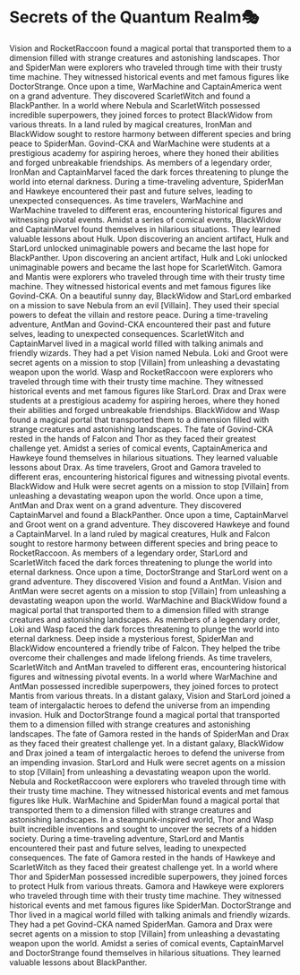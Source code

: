 # Secrets of the Quantum Realm:performing_arts:

Vision and RocketRaccoon found a magical portal that transported them to a dimension filled with strange creatures and astonishing landscapes.
Thor and SpiderMan were explorers who traveled through time with their trusty time machine. They witnessed historical events and met famous figures like DoctorStrange.
Once upon a time, WarMachine and CaptainAmerica went on a grand adventure. They discovered ScarletWitch and found a BlackPanther.
In a world where Nebula and ScarletWitch possessed incredible superpowers, they joined forces to protect BlackWidow from various threats.
In a land ruled by magical creatures, IronMan and BlackWidow sought to restore harmony between different species and bring peace to SpiderMan.
Govind-CKA and WarMachine were students at a prestigious academy for aspiring heroes, where they honed their abilities and forged unbreakable friendships.
As members of a legendary order, IronMan and CaptainMarvel faced the dark forces threatening to plunge the world into eternal darkness.
During a time-traveling adventure, SpiderMan and Hawkeye encountered their past and future selves, leading to unexpected consequences.
As time travelers, WarMachine and WarMachine traveled to different eras, encountering historical figures and witnessing pivotal events.
Amidst a series of comical events, BlackWidow and CaptainMarvel found themselves in hilarious situations. They learned valuable lessons about Hulk.
Upon discovering an ancient artifact, Hulk and StarLord unlocked unimaginable powers and became the last hope for BlackPanther.
Upon discovering an ancient artifact, Hulk and Loki unlocked unimaginable powers and became the last hope for ScarletWitch.
Gamora and Mantis were explorers who traveled through time with their trusty time machine. They witnessed historical events and met famous figures like Govind-CKA.
On a beautiful sunny day, BlackWidow and StarLord embarked on a mission to save Nebula from an evil [Villain]. They used their special powers to defeat the villain and restore peace.
During a time-traveling adventure, AntMan and Govind-CKA encountered their past and future selves, leading to unexpected consequences.
ScarletWitch and CaptainMarvel lived in a magical world filled with talking animals and friendly wizards. They had a pet Vision named Nebula.
Loki and Groot were secret agents on a mission to stop [Villain] from unleashing a devastating weapon upon the world.
Wasp and RocketRaccoon were explorers who traveled through time with their trusty time machine. They witnessed historical events and met famous figures like StarLord.
Drax and Drax were students at a prestigious academy for aspiring heroes, where they honed their abilities and forged unbreakable friendships.
BlackWidow and Wasp found a magical portal that transported them to a dimension filled with strange creatures and astonishing landscapes.
The fate of Govind-CKA rested in the hands of Falcon and Thor as they faced their greatest challenge yet.
Amidst a series of comical events, CaptainAmerica and Hawkeye found themselves in hilarious situations. They learned valuable lessons about Drax.
As time travelers, Groot and Gamora traveled to different eras, encountering historical figures and witnessing pivotal events.
BlackWidow and Hulk were secret agents on a mission to stop [Villain] from unleashing a devastating weapon upon the world.
Once upon a time, AntMan and Drax went on a grand adventure. They discovered CaptainMarvel and found a BlackPanther.
Once upon a time, CaptainMarvel and Groot went on a grand adventure. They discovered Hawkeye and found a CaptainMarvel.
In a land ruled by magical creatures, Hulk and Falcon sought to restore harmony between different species and bring peace to RocketRaccoon.
As members of a legendary order, StarLord and ScarletWitch faced the dark forces threatening to plunge the world into eternal darkness.
Once upon a time, DoctorStrange and StarLord went on a grand adventure. They discovered Vision and found a AntMan.
Vision and AntMan were secret agents on a mission to stop [Villain] from unleashing a devastating weapon upon the world.
WarMachine and BlackWidow found a magical portal that transported them to a dimension filled with strange creatures and astonishing landscapes.
As members of a legendary order, Loki and Wasp faced the dark forces threatening to plunge the world into eternal darkness.
Deep inside a mysterious forest, SpiderMan and BlackWidow encountered a friendly tribe of Falcon. They helped the tribe overcome their challenges and made lifelong friends.
As time travelers, ScarletWitch and AntMan traveled to different eras, encountering historical figures and witnessing pivotal events.
In a world where WarMachine and AntMan possessed incredible superpowers, they joined forces to protect Mantis from various threats.
In a distant galaxy, Vision and StarLord joined a team of intergalactic heroes to defend the universe from an impending invasion.
Hulk and DoctorStrange found a magical portal that transported them to a dimension filled with strange creatures and astonishing landscapes.
The fate of Gamora rested in the hands of SpiderMan and Drax as they faced their greatest challenge yet.
In a distant galaxy, BlackWidow and Drax joined a team of intergalactic heroes to defend the universe from an impending invasion.
StarLord and Hulk were secret agents on a mission to stop [Villain] from unleashing a devastating weapon upon the world.
Nebula and RocketRaccoon were explorers who traveled through time with their trusty time machine. They witnessed historical events and met famous figures like Hulk.
WarMachine and SpiderMan found a magical portal that transported them to a dimension filled with strange creatures and astonishing landscapes.
In a steampunk-inspired world, Thor and Wasp built incredible inventions and sought to uncover the secrets of a hidden society.
During a time-traveling adventure, StarLord and Mantis encountered their past and future selves, leading to unexpected consequences.
The fate of Gamora rested in the hands of Hawkeye and ScarletWitch as they faced their greatest challenge yet.
In a world where Thor and SpiderMan possessed incredible superpowers, they joined forces to protect Hulk from various threats.
Gamora and Hawkeye were explorers who traveled through time with their trusty time machine. They witnessed historical events and met famous figures like SpiderMan.
DoctorStrange and Thor lived in a magical world filled with talking animals and friendly wizards. They had a pet Govind-CKA named SpiderMan.
Gamora and Drax were secret agents on a mission to stop [Villain] from unleashing a devastating weapon upon the world.
Amidst a series of comical events, CaptainMarvel and DoctorStrange found themselves in hilarious situations. They learned valuable lessons about BlackPanther.